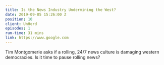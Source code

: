 ```yaml
---
title: Is the News Industry Undermining the West?
date: 2019-09-05 15:26:00 Z
position: 10
client: UnHerd
episodes: 1
run-time: 31 mins
link: https://www.google.com
---
```


Tim Montgomerie asks if a rolling, 24/7 news culture is damaging western democracies. Is it time to pause rolling news?